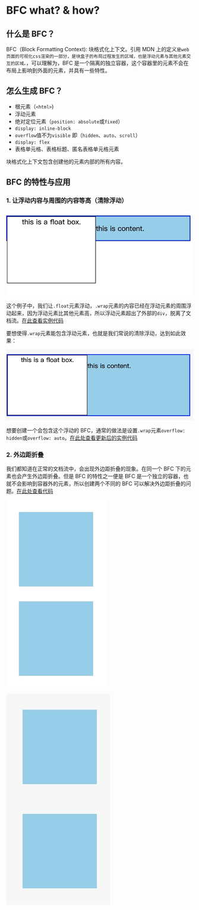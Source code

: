 # BFC what? & how?

## 什么是 BFC？

BFC（Block Formatting Context): 块格式化上下文。引用 MDN 上的定义`是web页面的可视化css渲染的一部分，是块盒子的布局过程发生的区域，也是浮动元素与其他元素交互的区域。`，可以理解为，BFC 是一个隔离的独立容器，这个容器里的元素不会在布局上影响到外面的元素，并具有一些特性。

## 怎么生成 BFC？

- 根元素（`<html>`)
- 浮动元素
- 绝对定位元素（`position: absolute`或`fixed`）
- `display: inline-block`
- `overflow`值不为`visible` 即（`hidden`、`auto`、`scroll`）
- `display: flex`
- 表格单元格、表格标题、匿名表格单元格元素

块格式化上下文包含创建他的元素内部的所有内容。

## BFC 的特性与应用

### 1. 让浮动内容与周围的内容等高（清除浮动）

![](./media/bfc/1.jpg "未清除浮动")

这个例子中，我们让`.float`元素浮动，`.wrap`元素的内容已经在浮动元素的周围浮动起来，因为浮动元素比其他元素高，所以浮动元素超出了外部的`div`，脱离了文档流。[在此查看实例代码](http://js.jirengu.com/wofuwugopo/1/watch?html,css,output)

要想使得`.wrap`元素能包含浮动元素，也就是我们常说的清除浮动，达到如此效果：

![](./media/bfc/2.jpg "清除浮动")

想要创建一个会包含这个浮动的 BFC，通常的做法是设置`.wrap`元素`overflow: hidden`或`overflow: auto`。[在此处查看更新后的实例代码](http://js.jirengu.com/wugah/2/watch?html,css,output)

### 2. 外边距折叠

我们都知道在正常的文档流中，会出现外边距折叠的现象。在同一个 BFC 下的元素也会产生外边距折叠。但是 BFC 的特性之一便是 BFC 是一个独立的容器，也就不会影响到容器外的元素，所以创建两个不同的 BFC 可以解决外边距折叠的问题。[在此处查看代码](http://js.jirengu.com/jesut/1/watch?html,css,output)

![](./media/bfc/3.jpg "外边距塌陷")

![](./media/bfc/4.jpg "去除外边距塌陷")
